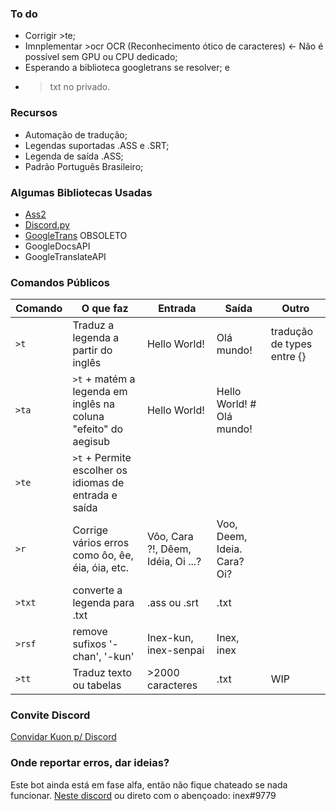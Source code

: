 
### To do
- Corrigir >te;
- Imnplementar >ocr OCR (Reconhecimento ótico de caracteres) <- Não é possível sem GPU ou CPU dedicado;
- Esperando a biblioteca googletrans se resolver; e
- >txt no privado.

### Recursos

- Automação de tradução;
- Legendas suportadas .ASS e .SRT;
- Legenda de saída .ASS;
- Padrão Português Brasileiro;

### Algumas Bibliotecas Usadas
- [Ass2](https://github.com/ewwink/python-srt2ass)
- [Discord.py](https://github.com/Rapptz/discord.py)
- [GoogleTrans](https://github.com/ssut/py-googletrans) OBSOLETO
- GoogleDocsAPI
- GoogleTranslateAPI


### Comandos Públicos
                    
Comando  |  O que faz | Entrada | Saída | Outro 
------------- | ------------- |--- |---| ----
`>t` | Traduz a legenda a partir do inglês | Hello World! | Olá mundo! | tradução de types entre {}
`>ta` | `>t` + matém a legenda em inglês na coluna "efeito" do aegisub | Hello World!  | Hello World! # Olá mundo! | 
`>te` | `>t` + Permite escolher os idiomas de entrada e saída |||
`>r` | Corrige vários erros como ôo, êe, éia, óia, etc. | Vôo, Cara ?!, Dêem, Idéia, Oi ...? | Voo, Deem, Ideia. Cara? Oi? |
`>txt` | converte a legenda para .txt |.ass ou .srt |.txt|
`>rsf` | remove sufixos '-chan', '-kun' | Inex-kun, inex-senpai | Inex, inex |
`>tt` | Traduz texto ou tabelas | >2000 caracteres |.txt |WIP |

### Convite Discord

[Convidar Kuon p/ Discord](https://discord.com/api/oauth2/authorize?client_id=745801652103020544&permissions=0&scope=bot "Kuon")

### Onde reportar erros, dar ideias?
Este bot ainda está em fase alfa, então não fique chateado se nada funcionar.
[Neste discord](https://discord.gg/QepxK7D) ou direto com o abençoado: inex#9779

